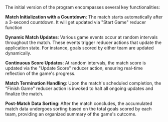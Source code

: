 The initial version of the program encompasses several key functionalities:

**Match Initialization with a Countdown**: The match starts automatically after a 3-second countdown. It will get updated via "Start Game"  reducer function

**Dynamic Match Updates**: Various game events occur at random intervals throughout the match. These events trigger reducer actions that update the application state.
For instance, goals scored by either team are updated dynamically.

**Continuous Score Updates**: At random intervals, the match score is updated via the "Update Score" reducer action, ensuring real-time reflection of the game's progress.

**Match Termination Handling**: Upon the match's scheduled completion, the "Finish Game" reducer action is invoked to halt all ongoing updates and finalize the match.

**Post-Match Data Sorting**: After the match concludes, the accumulated match data undergoes sorting based on the total goals scored by each team, providing an organized summary of the game's outcome.